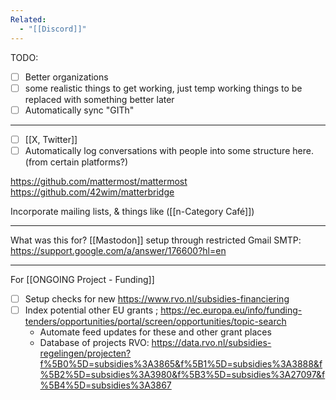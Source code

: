 ```yaml
---
Related:
  - "[[Discord]]"
---
```

TODO:
- [ ] Better organizations
- [ ] some realistic things to get working, just temp working things to be replaced with something better later
- [ ] Automatically sync "GITh"

---

- [ ] [[X, Twitter]]
- [ ] Automatically log conversations with people into some structure here. (from certain platforms?)

https://github.com/mattermost/mattermost
https://github.com/42wim/matterbridge

Incorporate mailing lists, & things like ([[n-Category Café]])


---

What was this for?
[[Mastodon]] setup through restricted Gmail SMTP:
https://support.google.com/a/answer/176600?hl=en


---
For [[ONGOING Project - Funding]]
- [ ] Setup checks for new https://www.rvo.nl/subsidies-financiering  
- [ ] Index potential other EU grants ; https://ec.europa.eu/info/funding-tenders/opportunities/portal/screen/opportunities/topic-search  
  - Automate feed updates for these and other grant places
  - Database of projects RVO: https://data.rvo.nl/subsidies-regelingen/projecten?f%5B0%5D=subsidies%3A3865&f%5B1%5D=subsidies%3A3888&f%5B2%5D=subsidies%3A3980&f%5B3%5D=subsidies%3A27097&f%5B4%5D=subsidies%3A3867  